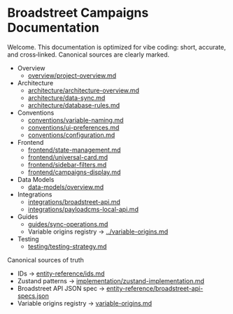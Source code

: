 # Broadstreet Campaigns Documentation

Welcome. This documentation is optimized for vibe coding: short, accurate, and cross‑linked. Canonical sources are clearly marked.

- Overview
  - [overview/project-overview.md](overview/project-overview.md)
- Architecture
  - [architecture/architecture-overview.md](architecture/architecture-overview.md)
  - [architecture/data-sync.md](architecture/data-sync.md)
  - [architecture/database-rules.md](architecture/database-rules.md)
- Conventions
  - [conventions/variable-naming.md](conventions/variable-naming.md)
  - [conventions/ui-preferences.md](conventions/ui-preferences.md)
  - [conventions/configuration.md](conventions/configuration.md)
- Frontend
  - [frontend/state-management.md](frontend/state-management.md)
  - [frontend/universal-card.md](frontend/universal-card.md)
  - [frontend/sidebar-filters.md](frontend/sidebar-filters.md)
  - [frontend/campaigns-display.md](frontend/campaigns-display.md)
- Data Models
  - [data-models/overview.md](data-models/overview.md)
- Integrations
  - [integrations/broadstreet-api.md](integrations/broadstreet-api.md)
  - [integrations/payloadcms-local-api.md](integrations/payloadcms-local-api.md)
- Guides
  - [guides/sync-operations.md](guides/sync-operations.md)
  - Variable origins registry → [../variable-origins.md](variable-origins.md)
- Testing
  - [testing/testing-strategy.md](testing/testing-strategy.md)

Canonical sources of truth
- IDs → [entity-reference/ids.md](entity-reference/ids.md)
- Zustand patterns → [implementation/zustand-implementation.md](implementation/zustand-implementation.md)
- Broadstreet API JSON spec → [entity-reference/broadstreet-api-specs.json](entity-reference/broadstreet-api-specs.json)
- Variable origins registry → [variable-origins.md](variable-origins.md)

